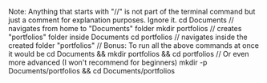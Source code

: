 Note: Anything that starts with "//" is not part of the terminal command but just a comment for explanation purposes. Ignore it.
cd Documents // navigates from home to "Documents" folder
mkdir portfolios // creates "portfolios" folder inside Documents
cd portfolios // navigates inside the created folder "portfolios"
// Bonus: To run all the above commands at once it would be
cd Documents && mkdir portfolios && cd portfolios
// Or even more advanced (I won't recommend for beginners)
mkdir -p Documents/portfolios && cd Documents/portfolios
